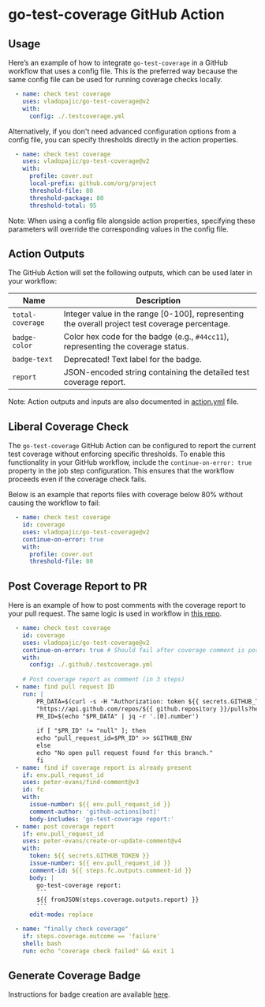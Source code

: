 # go-test-coverage GitHub Action


## Usage

Here’s an example of how to integrate `go-test-coverage` in a GitHub workflow that uses a config file. This is the preferred way because the same config file can be used for running coverage checks locally.

```yml
  - name: check test coverage
    uses: vladopajic/go-test-coverage@v2
    with:
      config: ./.testcoverage.yml
```

Alternatively, if you don't need advanced configuration options from a config file, you can specify thresholds directly in the action properties.

```yml
  - name: check test coverage
    uses: vladopajic/go-test-coverage@v2
    with:
      profile: cover.out
      local-prefix: github.com/org/project
      threshold-file: 80
      threshold-package: 80
      threshold-total: 95
```

Note: When using a config file alongside action properties, specifying these parameters will override the corresponding values in the config file.

## Action Outputs

The GitHub Action will set the following outputs, which can be used later in your workflow:

| Name            | Description                  |
|-----------------|------------------------------|
|`total-coverage` | Integer value in the range [0-100], representing the overall project test coverage percentage. |
|`badge-color`    | Color hex code for the badge  (e.g., `#44cc11`), representing the coverage status. |
|`badge-text`     | Deprecated! Text label for the badge. |
|`report`         | JSON-encoded string containing the detailed test coverage report. |

Note: Action outputs and inputs are also documented in [action.yml](/action.yml) file.

## Liberal Coverage Check

The `go-test-coverage` GitHub Action can be configured to report the current test coverage without enforcing specific thresholds. To enable this functionality in your GitHub workflow, include the `continue-on-error: true` property in the job step configuration. This ensures that the workflow proceeds even if the coverage check fails.

Below is an example that reports files with coverage below 80% without causing the workflow to fail:
```yml
  - name: check test coverage
    id: coverage
    uses: vladopajic/go-test-coverage@v2
    continue-on-error: true
    with:
      profile: cover.out
      threshold-file: 80
```

## Post Coverage Report to PR

Here is an example of how to post comments with the coverage report to your pull request. The same logic is used in workflow in [this repo](/.github/workflows/test.yml).

```yml
  - name: check test coverage
    id: coverage
    uses: vladopajic/go-test-coverage@v2
    continue-on-error: true # Should fail after coverage comment is posted
    with:
      config: ./.github/.testcoverage.yml
    
    # Post coverage report as comment (in 3 steps)
  - name: find pull request ID
    run: |
        PR_DATA=$(curl -s -H "Authorization: token ${{ secrets.GITHUB_TOKEN }}" \
        "https://api.github.com/repos/${{ github.repository }}/pulls?head=${{ github.repository_owner }}:${{ github.ref_name }}&state=open")
        PR_ID=$(echo "$PR_DATA" | jq -r '.[0].number')
        
        if [ "$PR_ID" != "null" ]; then
        echo "pull_request_id=$PR_ID" >> $GITHUB_ENV
        else
        echo "No open pull request found for this branch."
        fi
  - name: find if coverage report is already present
    if: env.pull_request_id
    uses: peter-evans/find-comment@v3
    id: fc
    with:
      issue-number: ${{ env.pull_request_id }}
      comment-author: 'github-actions[bot]'
      body-includes: 'go-test-coverage report:'
  - name: post coverage report
    if: env.pull_request_id
    uses: peter-evans/create-or-update-comment@v4
    with:
      token: ${{ secrets.GITHUB_TOKEN }}
      issue-number: ${{ env.pull_request_id }}
      comment-id: ${{ steps.fc.outputs.comment-id }}
      body: |
        go-test-coverage report:
        ```
        ${{ fromJSON(steps.coverage.outputs.report) }} 
        ```
      edit-mode: replace

  - name: "finally check coverage"
    if: steps.coverage.outcome == 'failure'
    shell: bash
    run: echo "coverage check failed" && exit 1
```

## Generate Coverage Badge

Instructions for badge creation are available [here](./badge.md).